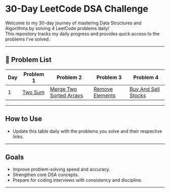 # 30-Day LeetCode DSA Challenge

Welcome to my 30-day journey of mastering Data Structures and Algorithms by solving 4 LeetCode problems daily!  
This repository tracks my daily progress and provides quick access to the problems I've solved.

---

## 🔗 Problem List

| Day | Problem 1 | Problem 2 | Problem 3 | Problem 4 |
|-----|-----------|-----------|-----------|-----------|
| 1   | [Two Sum](https://github.com/riya102002/Leetcode_150/blob/main/TwoSum.java) | [Merge Two Sorted Arrays](https://github.com/riya102002/Leetcode_150/blob/main/Merge_two_sorted_arrays.java) | [Remove Elements](https://github.com/riya102002/Leetcode_150/blob/main/Remove_Element.java) | [Buy And Sell Stocks](https://github.com/riya102002/Leetcode_150/blob/main/Buy_and_Sell_Stocks.java) |

---

## How to Use
- Update this table daily with the problems you solve and their respective links.
---

## Goals

- Improve problem-solving speed and accuracy.
- Strengthen core DSA concepts.
- Prepare for coding interviews with consistency and discipline.

---



